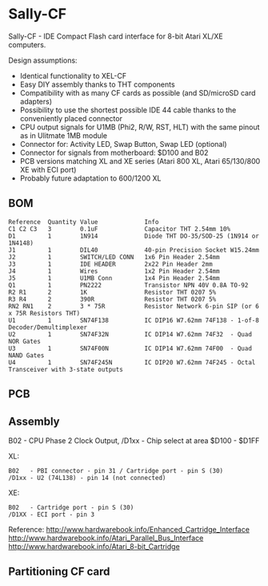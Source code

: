 # Sally-CF
Sally-CF - IDE Compact Flash card interface for 8-bit Atari XL/XE computers.

Design assumptions:
- Identical functionality to XEL-CF
- Easy DIY assembly thanks to THT components
- Compatibility with as many CF cards as possible (and SD/microSD card adapters)
- Possibility to use the shortest possible IDE 44 cable thanks to the conveniently placed connector
- CPU output signals for U1MB (Phi2, R/W, RST, HLT) with the same pinout as in Ulitmate 1MB module
- Connector for: Activity LED, Swap Button, Swap LED (optional)
- Connector for signals from motherboard: $D100 and B02
- PCB versions matching XL and XE series (Atari 800 XL, Atari 65/130/800 XE with ECI port)
- Probably future adaptation to 600/1200 XL

## BOM
```
Reference  Quantity Value             Info
C1 C2 C3   3        0.1uF             Capacitor THT 2.54mm 10%
D1         1        1N914             Diode THT DO-35/SOD-25 (1N914 or 1N4148)
J1         1        DIL40             40-pin Precision Socket W15.24mm
J2         1        SWITCH/LED CONN   1x6 Pin Header 2.54mm
J3         1        IDE HEADER        2x22 Pin Header 2mm
J4         1        Wires             1x2 Pin Header 2.54mm
J5         1        U1MB Conn         1x4 Pin Header 2.54mm
Q1         1        PN2222            Transistor NPN 40V 0.8A TO-92
R2 R1      2        1K                Resistor THT 0207 5%
R3 R4      2        390R              Resistor THT 0207 5%
RN2 RN1    2        3 * 75R           Resistor Network 6-pin SIP (or 6 x 75R Resistors THT)
U1         1        SN74F138          IC DIP16 W7.62mm 74F138 - 1-of-8 Decoder/Demultimplexer
U2         1        SN74F32N          IC DIP14 W7.62mm 74F32  - Quad NOR Gates
U3         1        SN74F00N          IC DIP14 W7.62mm 74F00  - Quad NAND Gates
U4         1        SN74F245N         IC DIP20 W7.62mm 74F245 - Octal Transceiver with 3-state outputs
```

## PCB


## Assembly

B02 - CPU Phase 2 Clock Output, /D1xx - Chip select at area $D100 - $D1FF

XL:
```
B02   - PBI connector - pin 31 / Cartridge port - pin S (30)
/D1xx - U2 (74L138) - pin 14 (not connected)
```

XE:
```
B02   - Cartridge port - pin S (30)
/D1XX - ECI port - pin 3
```

Reference:
http://www.hardwarebook.info/Enhanced_Cartridge_Interface
http://www.hardwarebook.info/Atari_Parallel_Bus_Interface
http://www.hardwarebook.info/Atari_8-bit_Cartridge


## Partitioning CF card
